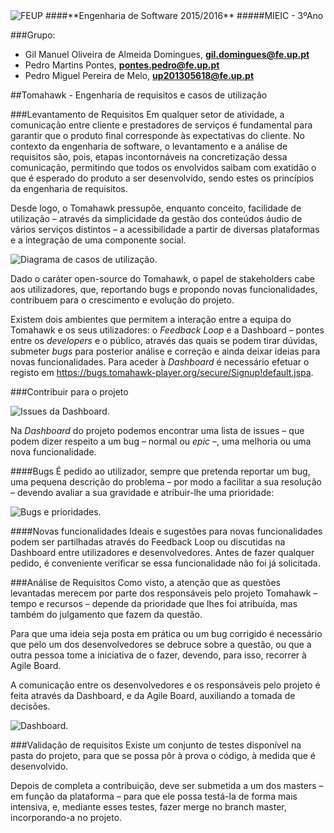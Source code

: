 <img src="https://encrypted-tbn2.gstatic.com/images?q=tbn:ANd9GcQ5v37xur40kL994HczH-li9mzyHP47jhvORpy-vNoHzatPjm11gSvwLVU" alt="FEUP">
####**Engenharia de Software 2015/2016**
#####MIEIC - 3ºAno

###Grupo:
- Gil Manuel Oliveira de Almeida Domingues, **gil.domingues@fe.up.pt** 
- Pedro Martins Pontes, **pontes.pedro@fe.up.pt**
- Pedro Miguel Pereira de Melo, **up201305618@fe.up.pt**

##Tomahawk - Engenharia de requisitos e casos de utilização

###Levantamento de Requisitos
Em qualquer setor de atividade, a comunicação entre cliente e prestadores de serviços é fundamental para garantir que o produto final corresponde às expectativas do cliente. No contexto da engenharia de software, o levantamento e a análise de requisitos são, pois, etapas incontornáveis na concretização dessa comunicação, permitindo que todos os envolvidos saibam com exatidão o que é esperado do produto a ser desenvolvido, sendo estes os princípios da engenharia de requisitos.

Desde logo, o Tomahawk pressupõe, enquanto conceito, facilidade de utilização – através da simplicidade da gestão dos conteúdos áudio de vários serviços distintos – a acessibilidade a partir de diversas plataformas e a integração de uma componente social.

<img src="/../resources/use_case.png" alt="Diagrama de casos de utilização.">
 
Dado o caráter open-source do Tomahawk, o papel de stakeholders cabe aos utilizadores, que, reportando bugs e propondo novas funcionalidades, contribuem para o crescimento e evolução do projeto.

Existem dois ambientes que permitem a interação entre a equipa do Tomahawk e os seus utilizadores: o *Feedback Loop* e a Dashboard – pontes entre os *developers* e o público, através das quais se podem tirar dúvidas, submeter *bugs* para posterior análise e correção e ainda deixar ideias para novas funcionalidades. 
Para aceder à *Dashboard* é necessário efetuar o registo em https://bugs.tomahawk-player.org/secure/Signup!default.jspa.

###Contribuir para o projeto

<img src="path" alt="Issues da Dashboard.">
 
Na *Dashboard* do projeto podemos encontrar uma lista de issues – que podem dizer respeito a um bug – normal ou *epic* –, uma melhoria ou uma nova funcionalidade.

####Bugs
É pedido ao utilizador, sempre que pretenda reportar um bug, uma pequena descrição do problema – por modo a facilitar a sua resolução – devendo avaliar a sua gravidade e atribuir-lhe uma prioridade:

<img src="path" alt="Bugs e prioridades.">
 
####Novas funcionalidades
Ideais e sugestões para novas funcionalidades podem ser partilhadas através do Feedback Loop ou discutidas na Dashboard entre utilizadores e desenvolvedores. Antes de fazer qualquer pedido, é conveniente verificar se essa funcionalidade não foi já solicitada.

###Análise de Requisitos
Como visto, a atenção que as questões levantadas merecem por parte dos responsáveis pelo projeto Tomahawk – tempo e recursos – depende da prioridade que lhes foi atribuída, mas também do julgamento que fazem da questão.

Para que uma ideia seja posta em prática ou um bug corrigido é necessário que pelo um dos desenvolvedores se debruce sobre a questão, ou que a outra pessoa tome a iniciativa de o fazer, devendo, para isso, recorrer à Agile Board.

A comunicação entre os desenvolvedores e os responsáveis pelo projeto é feita através da Dashboard, e da Agile Board, auxiliando a tomada de decisões.

<img src="path" alt="Dashboard.">

###Validação de requisitos
Existe um conjunto de testes disponível na pasta do projeto, para que se possa pôr à prova o código, à medida que é desenvolvido.

Depois de completa a contribuição, deve ser submetida a um dos masters – em função da plataforma – para que ele possa testá-la de forma mais intensiva, e, mediante esses testes, fazer merge no branch master, incorporando-a no projeto.
